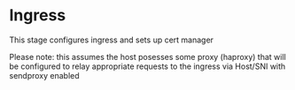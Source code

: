 # Ingress

This stage configures ingress and sets up cert manager

Please note: this assumes the host posesses some proxy (haproxy) that will be configured to relay appropriate requests to the ingress via Host/SNI with sendproxy enabled